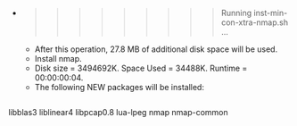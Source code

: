 * >>>>>>>>> Running inst-min-con-xtra-nmap.sh ...
  * After this operation, 27.8 MB of additional disk space will be used.
  * Install nmap.
  * Disk size = 3494692K. Space Used = 34488K. Runtime = 00:00:00:04.
  * The following NEW packages will be installed:
  ```bash
libblas3 liblinear4 libpcap0.8 lua-lpeg nmap
nmap-common
  ```
